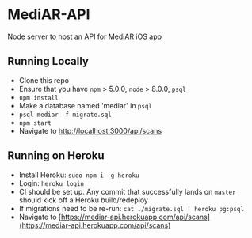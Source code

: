 # MediAR-API
Node server to host an API for MediAR iOS app

## Running Locally
- Clone this repo
- Ensure that you have `npm` > 5.0.0, `node` > 8.0.0, `psql`
- `npm install`
- Make a database named 'mediar' in `psql`
- `psql mediar -f migrate.sql`
- `npm start`
- Navigate to [http://localhost:3000/api/scans](http://localhost:3000/api/scans)

## Running on Heroku
- Install Heroku: `sudo npm i -g heroku`
- Login: `heroku login`
- CI should be set up. Any commit that successfully lands on `master` should kick off a Heroku build/redeploy
- If migrations need to be re-run: `cat ./migrate.sql | heroku pg:psql`
- Navigate to [https://mediar-api.herokuapp.com/api/scans](https://mediar-api.herokuapp.com/api/scans)
